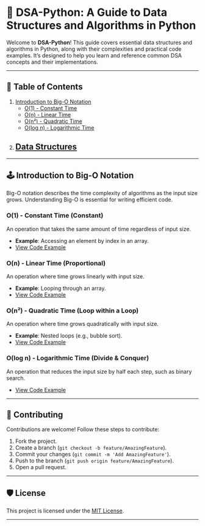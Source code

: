 # 📘 DSA-Python: A Guide to Data Structures and Algorithms in Python

Welcome to **DSA-Python**! This guide covers essential data structures and algorithms in Python, along with their complexities and practical code examples. It’s designed to help you learn and reference common DSA concepts and their implementations.

---

## 📑 Table of Contents

1. [Introduction to Big-O Notation](#introduction-to-big-o-notation)
    - [O(1) - Constant Time](#o1---constant-time)
    - [O(n) - Linear Time](#on---linear-time)
    - [O(n²) - Quadratic Time](#on²---quadratic-time)
    - [O(log n) - Logarithmic Time](#olog-n---logarithmic-time)
2. [Data Structures](#data-structures)
    -

---

## 🕹️ Introduction to Big-O Notation

Big-O notation describes the time complexity of algorithms as the input size grows. Understanding Big-O is essential for writing efficient code.

### O(1) - Constant Time (Constant)
An operation that takes the same amount of time regardless of input size.
- **Example**: Accessing an element by index in an array.
- [View Code Example](https://github.com/cyborg-anand/Data-Structures-Python/blob/main/02-Big-O/04-O(1).py)

### O(n) - Linear Time (Proportional)
An operation where time grows linearly with input size.
- **Example**: Looping through an array.
- [View Code Example](https://github.com/cyborg-anand/Data-Structures-Python/blob/main/02-Big-O/01-Drop_Const.py)

### O(n²) - Quadratic Time (Loop within a Loop)
An operation where time grows quadratically with input size.
- **Example**: Nested loops (e.g., bubble sort).
- [View Code Example](https://github.com/cyborg-anand/Data-Structures-Python/blob/main/02-Big-O/02-O(n%5E2).py)

### O(log n) - Logarithmic Time (Divide & Conquer)
An operation that reduces the input size by half each step, such as binary search.
- [View Code Example]()

---

## 🤝 Contributing

Contributions are welcome! Follow these steps to contribute:

1. Fork the project.
2. Create a branch (`git checkout -b feature/AmazingFeature`).
3. Commit your changes (`git commit -m 'Add AmazingFeature'`).
4. Push to the branch (`git push origin feature/AmazingFeature`).
5. Open a pull request.

---

## 🛡️ License

This project is licensed under the [MIT License](https://github.com/cyborg-anand/Data-Structures-Python/blob/main/LICENSE).

---

